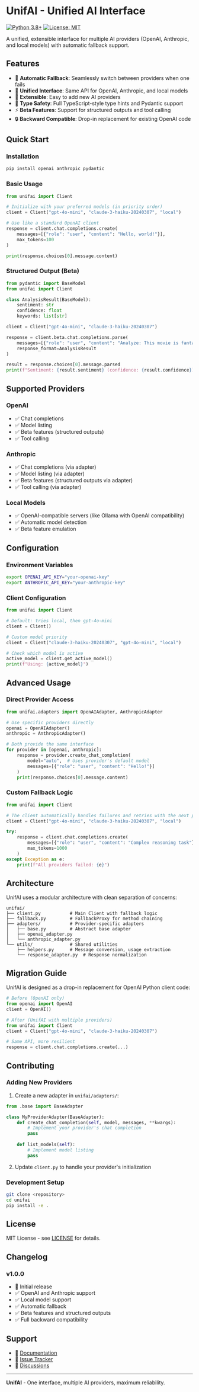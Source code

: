 # UnifAI - Unified AI Interface

[![Python 3.8+](https://img.shields.io/badge/python-3.8+-blue.svg)](https://www.python.org/downloads/)
[![License: MIT](https://img.shields.io/badge/License-MIT-yellow.svg)](https://opensource.org/licenses/MIT)

A unified, extensible interface for multiple AI providers (OpenAI, Anthropic, and local models) with automatic fallback support.

## Features

- 🔄 **Automatic Fallback**: Seamlessly switch between providers when one fails
- 🎯 **Unified Interface**: Same API for OpenAI, Anthropic, and local models
- 🧩 **Extensible**: Easy to add new AI providers
- 🔧 **Type Safety**: Full TypeScript-style type hints and Pydantic support
- ⚡ **Beta Features**: Support for structured outputs and tool calling
- 🔒 **Backward Compatible**: Drop-in replacement for existing OpenAI code

## Quick Start

### Installation

```bash
pip install openai anthropic pydantic
```

### Basic Usage

```python
from unifai import Client

# Initialize with your preferred models (in priority order)
client = Client("gpt-4o-mini", "claude-3-haiku-20240307", "local")

# Use like a standard OpenAI client
response = client.chat.completions.create(
    messages=[{"role": "user", "content": "Hello, world!"}],
    max_tokens=100
)

print(response.choices[0].message.content)
```

### Structured Output (Beta)

```python
from pydantic import BaseModel
from unifai import Client

class AnalysisResult(BaseModel):
    sentiment: str
    confidence: float
    keywords: list[str]

client = Client("gpt-4o-mini", "claude-3-haiku-20240307")

response = client.beta.chat.completions.parse(
    messages=[{"role": "user", "content": "Analyze: This movie is fantastic!"}],
    response_format=AnalysisResult
)

result = response.choices[0].message.parsed
print(f"Sentiment: {result.sentiment} (confidence: {result.confidence})")
```

## Supported Providers

### OpenAI
- ✅ Chat completions
- ✅ Model listing
- ✅ Beta features (structured outputs)
- ✅ Tool calling

### Anthropic
- ✅ Chat completions (via adapter)
- ✅ Model listing (via adapter)
- ✅ Beta features (structured outputs via adapter)
- ✅ Tool calling (via adapter)

### Local Models
- ✅ OpenAI-compatible servers (like Ollama with OpenAI compatibility)
- ✅ Automatic model detection
- ✅ Beta feature emulation

## Configuration

### Environment Variables

```bash
export OPENAI_API_KEY="your-openai-key"
export ANTHROPIC_API_KEY="your-anthropic-key"
```

### Client Configuration

```python
from unifai import Client

# Default: tries local, then gpt-4o-mini
client = Client()

# Custom model priority
client = Client("claude-3-haiku-20240307", "gpt-4o-mini", "local")

# Check which model is active
active_model = client.get_active_model()
print(f"Using: {active_model}")
```

## Advanced Usage

### Direct Provider Access

```python
from unifai.adapters import OpenAIAdapter, AnthropicAdapter

# Use specific providers directly
openai = OpenAIAdapter()
anthropic = AnthropicAdapter()

# Both provide the same interface
for provider in [openai, anthropic]:
    response = provider.create_chat_completion(
        model="auto",  # Uses provider's default model
        messages=[{"role": "user", "content": "Hello!"}]
    )
    print(response.choices[0].message.content)
```

### Custom Fallback Logic

```python
from unifai import Client

# The client automatically handles failures and retries with the next provider
client = Client("gpt-4o-mini", "claude-3-haiku-20240307", "local")

try:
    response = client.chat.completions.create(
        messages=[{"role": "user", "content": "Complex reasoning task"}],
        max_tokens=1000
    )
except Exception as e:
    print(f"All providers failed: {e}")
```

## Architecture

UnifAI uses a modular architecture with clean separation of concerns:

```
unifai/
├── client.py           # Main Client with fallback logic
├── fallback.py         # FallbackProxy for method chaining
├── adapters/           # Provider-specific adapters
│   ├── base.py         # Abstract base adapter
│   ├── openai_adapter.py
│   └── anthropic_adapter.py
└── utils/              # Shared utilities
    ├── helpers.py      # Message conversion, usage extraction
    └── response_adapter.py  # Response normalization
```

## Migration Guide

UnifAI is designed as a drop-in replacement for OpenAI Python client code:

```python
# Before (OpenAI only)
from openai import OpenAI
client = OpenAI()

# After (UnifAI with multiple providers)
from unifai import Client
client = Client("gpt-4o-mini", "claude-3-haiku-20240307")

# Same API, more resilient
response = client.chat.completions.create(...)
```

## Contributing

### Adding New Providers

1. Create a new adapter in `unifai/adapters/`:

```python
from .base import BaseAdapter

class MyProviderAdapter(BaseAdapter):
    def create_chat_completion(self, model, messages, **kwargs):
        # Implement your provider's chat completion
        pass
    
    def list_models(self):
        # Implement model listing
        pass
```

2. Update `client.py` to handle your provider's initialization

### Development Setup

```bash
git clone <repository>
cd unifai
pip install -e .
```

## License

MIT License - see [LICENSE](LICENSE) for details.

## Changelog

### v1.0.0
- 🎉 Initial release
- ✅ OpenAI and Anthropic support
- ✅ Local model support
- ✅ Automatic fallback
- ✅ Beta features and structured outputs
- ✅ Full backward compatibility

## Support

- 📖 [Documentation](unifai/README.md)
- 🐛 [Issue Tracker](https://github.com/your-username/unifai/issues)
- 💬 [Discussions](https://github.com/your-username/unifai/discussions)

---

**UnifAI** - One interface, multiple AI providers, maximum reliability.
